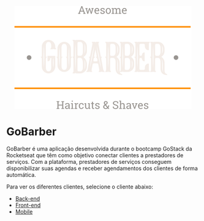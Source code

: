 <p align="center">
  <img src=".github/logo.svg">
</p>

# GoBarber
GoBarber é uma aplicação desenvolvida durante o bootcamp GoStack da Rocketseat que têm como objetivo conectar clientes a prestadores de serviços.
Com a plataforma, prestadores de serviços conseguem disponibilizar suas agendas e receber agendamentos dos clientes de forma automática. 

Para ver os diferentes clientes, selecione o cliente abaixo:

* [Back-end](https://github.com/GutoMaciel/gobarber2.0/tree/master/backend)
* [Front-end](https://github.com/GutoMaciel/gobarber2.0/tree/master/frontend)
* [Mobile](https://github.com/GutoMaciel/gobarber2.0/tree/master/gobarbermobile)